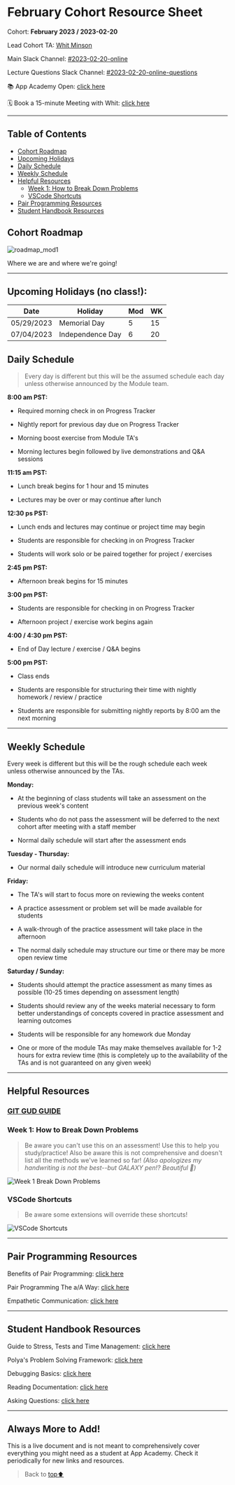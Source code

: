 # February Cohort Resource Sheet

Cohort: **February 2023 / 2023-02-20**

Lead Cohort TA: [Whit Minson](https://whitnessme.github.io/)

Main Slack Channel: [#2023-02-20-online](https://app-academy.slack.com/archives/C04KY1VFLTH)

Lecture Questions Slack Channel: [#2023-02-20-online-questions](https://app-academy.slack.com/archives/C04Q3JAJ1TN)

📚 App Academy Open: [click here](open.appacademy.io/learn)

🗓 Book a 15-minute Meeting with Whit: [click here](https://calendly.com/whitminson/15-minute-meeting)
 
***

## Table of Contents
- [Cohort Roadmap](#cohort-roadmap)
- [Upcoming Holidays](#upcoming-holidays-no-class)
- [Daily Schedule](#daily-schedule)
- [Weekly Schedule](#weekly-schedule)
- [Helpful Resources](#helpful-resources)
    - [Week 1: How to Break Down Problems](#week-1-how-to-break-down-problems)
    - [VSCode Shortcuts](#vscode-shortcuts)
- [Pair Programming Resources](#pair-programming-resources)
- [Student Handbook Resources](#student-handbook-resources)
 
## Cohort Roadmap

![roadmap_mod1](https://user-images.githubusercontent.com/89945390/219828091-7fc6ab1a-f7fb-4ae2-8df8-db815dba88a7.png)

Where we are and where we're going!

 
***

## Upcoming Holidays (no class!):

| Date | Holiday | Mod | WK |
|--|--|--|--|
| 05/29/2023 | Memorial Day | 5 | 15 |
| 07/04/2023 | Independence Day | 6 | 20

## Daily Schedule

> Every day is different but this will be the assumed schedule each day unless otherwise announced by the Module team.

**8:00 am PST:**

* Required morning check in on Progress Tracker

* Nightly report for previous day due on Progress Tracker

* Morning boost exercise from Module TA's

* Morning lectures begin followed by live demonstrations and Q&A sessions

**11:15 am PST:**

* Lunch break begins for 1 hour and 15 minutes

* Lectures may be over or may continue after lunch

**12:30 ps PST:**

* Lunch ends and lectures may continue or project time may begin

* Students are responsible for checking in on Progress Tracker

* Students will work solo or be paired together for project / exercises

**2:45 pm PST:**

* Afternoon break begins for 15 minutes

**3:00 pm PST:**

* Students are responsible for checking in on Progress Tracker

* Afternoon project / exercise work begins again

**4:00 / 4:30 pm PST:**

* End of Day lecture / exercise / Q&A begins

**5:00 pm PST:**

* Class ends

* Students are responsible for structuring their time with nightly homework / review / practice

* Students are responsible for submitting nightly reports by 8:00 am the next morning

***

## Weekly Schedule

Every week is different but this will be the rough schedule each week unless otherwise announced by the TAs.

**Monday:**

* At the beginning of class students will take an assessment on the previous week's content

* Students who do not pass the assessment will be deferred to the next cohort after meeting with a staff member

* Normal daily schedule will start after the assessment ends

**Tuesday - Thursday:**

* Our normal daily schedule will introduce new curriculum material

**Friday:**

* The TA's will start to focus more on reviewing the weeks content

* A practice assessment or problem set will be made available for students

* A walk-through of the practice assessment will take place in the afternoon

* The normal daily schedule may structure our time or there may be more open review time

**Saturday / Sunday:**

* Students should attempt the practice assessment as many times as possible (10-25 times depending on assessment length)

* Students should review any of the weeks material necessary to form better understandings of concepts covered in practice assessment and learning outcomes

* Students will be responsible for any homework due Monday

* One or more of the module TAs may make themselves available for 1-2 hours for extra review time (this is completely up to the availability of the TAs and is not guaranteed on any given week)

***

## Helpful Resources

### [GIT GUD GUIDE](https://github.com/whitnessme/feb-2023-cohort-resource-sheet/blob/main/GIT-guide.md#git-gud-guide)

### Week 1: How to Break Down Problems
> Be aware you can't use this on an assessment! Use this to help you study/practice! Also be aware this is not comprehensive and doesn't list all the methods we've learned so far! *(Also apologizes my handwriting is not the best--but GALAXY pen!? Beautiful 🌌)* 

![Week 1 Break Down Problems](https://user-images.githubusercontent.com/89945390/221382017-fa4a4642-bb6e-4532-8acd-d85640fb7acf.png)

### VSCode Shortcuts
> Be aware some extensions will override these shortcuts!

![VSCode Shortcuts](https://preview.redd.it/8pf2oxatleja1.png?width=1730&format=png&auto=webp&v=enabled&s=72355655a332d043dcd836e56bc07652edbe18b0)

--------------------

## Pair Programming Resources

Benefits of Pair Programming: [click here](https://open.appacademy.io/learn/student-handbook/supplemental-resources/benefits-of-pair-programming)

Pair Programming The a/A Way: [click here](https://open.appacademy.io/learn/student-handbook/supplemental-resources/pair-programming-the-a-a-way)

Empathetic Communication: [click here](https://open.appacademy.io/learn/student-handbook/supplemental-resources/empathetic-communication)

***

## Student Handbook Resources

Guide to Stress, Tests and Time Management: [click here](https://open.appacademy.io/learn/student-handbook/code-of-conduct/guide-to-stress--tests--and-time-management)

Polya's Problem Solving Framework: [click here](https://open.appacademy.io/learn/student-handbook/code-of-conduct)

Debugging Basics: [click here](https://open.appacademy.io/learn/student-handbook/code-of-conduct/debugging-basics)

Reading Documentation: [click here](https://open.appacademy.io/learn/student-handbook/code-of-conduct/reading-documentation)

Asking Questions: [click here](https://open.appacademy.io/learn/student-handbook/code-of-conduct/asking-questions)

------------------------

## Always More to Add!

This is a live document and is not meant to comprehensively cover everything you might need as a student at App Academy. Check it periodically for new links and resources.

> Back to [top⬆️](#february-cohort-resource-sheet)
